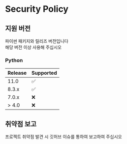 # Security Policy

## 지원 버전

파이썬 패키지와 릴리즈 버전입니다  
해당 버전 이상 사용해 주십시오

### Python
| Release | Supported          |
| ------- | ------------------ |
| 11.0    | :white_check_mark: |
| 8.3.x   | :white_check_mark:                |
| 7.0.x   | :x: |
| > 4.0   | :x:                |

## 취약점 보고

프로젝트 취약점 발견 시 깃허브 이슈를 통하여 보고하여 주십시오
